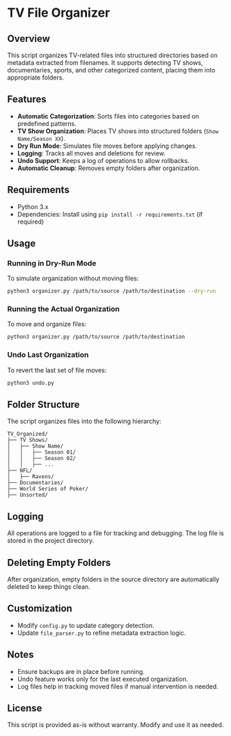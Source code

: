 # TV File Organizer

## Overview

This script organizes TV-related files into structured directories based on metadata extracted from filenames. It supports detecting TV shows, documentaries, sports, and other categorized content, placing them into appropriate folders.

## Features

- **Automatic Categorization**: Sorts files into categories based on predefined patterns.
- **TV Show Organization**: Places TV shows into structured folders (`Show Name/Season XX`).
- **Dry Run Mode**: Simulates file moves before applying changes.
- **Logging**: Tracks all moves and deletions for review.
- **Undo Support**: Keeps a log of operations to allow rollbacks.
- **Automatic Cleanup**: Removes empty folders after organization.

## Requirements

- Python 3.x
- Dependencies: Install using `pip install -r requirements.txt` (if required)

## Usage

### Running in Dry-Run Mode

To simulate organization without moving files:

```bash
python3 organizer.py /path/to/source /path/to/destination --dry-run
```

### Running the Actual Organization

To move and organize files:

```bash
python3 organizer.py /path/to/source /path/to/destination
```

### Undo Last Organization

To revert the last set of file moves:

```bash
python3 undo.py
```

## Folder Structure

The script organizes files into the following hierarchy:

```
TV_Organized/
├── TV Shows/
│   ├── Show Name/
│   │   ├── Season 01/
│   │   ├── Season 02/
│   │   ├── ...
├── NFL/
│   ├── Ravens/
├── Documentaries/
├── World Series of Poker/
├── Unsorted/
```

## Logging

All operations are logged to a file for tracking and debugging. The log file is stored in the project directory.

## Deleting Empty Folders

After organization, empty folders in the source directory are automatically deleted to keep things clean.

## Customization

- Modify `config.py` to update category detection.
- Update `file_parser.py` to refine metadata extraction logic.

## Notes

- Ensure backups are in place before running.
- Undo feature works only for the last executed organization.
- Log files help in tracking moved files if manual intervention is needed.

## License

This script is provided as-is without warranty. Modify and use it as needed.


